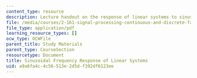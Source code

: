 ```yaml
---
content_type: resource
description: Lecture handout on the response of linear systems to sinusoidal inputs.
file: /media/courses/2-161-signal-processing-continuous-and-discrete-fall-2008/a9a6fa4c4c56513e2d5df392df6123ee_bode.pdf
file_type: application/pdf
learning_resource_types: []
ocw_type: OCWFile
parent_title: Study Materials
parent_type: CourseSection
resourcetype: Document
title: Sinusoidal Frequency Response of Linear Systems
uid: a9a6fa4c-4c56-513e-2d5d-f392df6123ee
---
```

